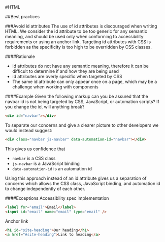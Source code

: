 #HTML

##Best practices

###Avoid id attributes
The use of id attributes is discouraged when writing HTML. We consider the id attribute to be too generic for any semantic meaning, and  should be used only when conforming to accessibility requirements or using an anchor link. Targeting id attributes with CSS is forbidden as the specificity is too high to be overridden by CSS classes.

####Rationale
* id attributes do not have any semantic meaning, therefore it can be difficult to determine if and how they are being used
* id attributes are overly specific when targeted by CSS
* The same id attribute can only appear once on a page, which may be a challenge when working with components

####Example
Given the following markup can you be assured that the navbar id is not being targeted by CSS, JavaScript, or automation scripts? If you change the id, will anything break?

```html
<div id="navbar"></div>
```

To separate our concerns and give a clearer picture to other developers we would instead suggest:

```html
<div class="navbar js-navbar" data-automation-id="navbar"></div>
```

This gives us confidence that
* `navbar` is a CSS class
* `js-navbar` is a JavaScript binding
* `data-automation-id` is an automation id

Using this approach instead of an id attribute gives us a separation of concerns which allows the CSS class, JavaScript binding, and automation id to change independently of each other.

####Exceptions
Accessibility spec implementation
```html
<label for="email">Email</label>
<input id="email" name="email" type="email" />
```

Anchor link
```html
<h1 id="site-heading">Our heading</h1>
<a href="#site-heading">Link to heading</a>
```
